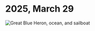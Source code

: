 # 2025, March 29



![Great Blue Heron, ocean, and sailboat](/photos/photo-a-day/2025/03/media/IMG_7232.jpeg)

